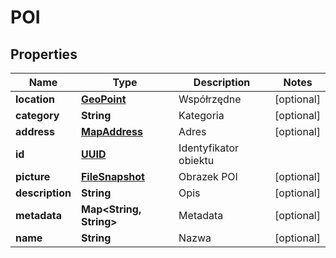 
# POI

## Properties
Name | Type | Description | Notes
------------ | ------------- | ------------- | -------------
**location** | [**GeoPoint**](GeoPoint.md) | Współrzędne |  [optional]
**category** | **String** | Kategoria |  [optional]
**address** | [**MapAddress**](MapAddress.md) | Adres |  [optional]
**id** | [**UUID**](UUID.md) | Identyfikator obiektu | 
**picture** | [**FileSnapshot**](FileSnapshot.md) | Obrazek POI |  [optional]
**description** | **String** | Opis |  [optional]
**metadata** | **Map&lt;String, String&gt;** | Metadata |  [optional]
**name** | **String** | Nazwa |  [optional]



